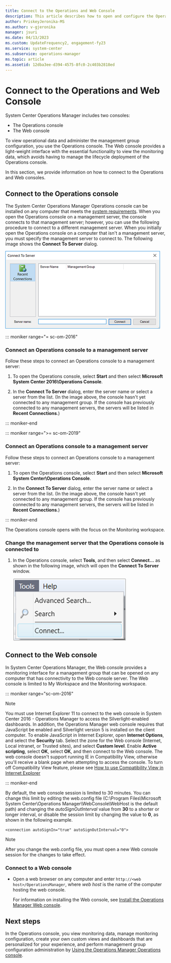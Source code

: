 ```yaml
---
title: Connect to the Operations and Web Console
description: This article describes how to open and configure the Operations Manager consoles to view monitoring data and perform administration in the management group.
author: PriskeyJeronika-MS
ms.author: v-gjeronika
manager: jsuri
ms.date: 04/13/2023
ms.custom: UpdateFrequency2, engagement-fy23
ms.service: system-center
ms.subservice: operations-manager
ms.topic: article
ms.assetid: 12dba3ee-d394-4575-8fc0-2c403b2818ed
---
```


# Connect to the Operations and Web Console



System Center Operations Manager includes two consoles:
- The Operations console
- The Web console

To view operational data and administer the management group configuration, you use the Operations console.  The Web console provides a light-weight interface with the essential functionality to view the monitoring data, which avoids having to manage the lifecycle deployment of the Operations console.  

In this section, we provide information on how to connect to the Operations and Web consoles.

## Connect to the Operations console

The System Center Operations Manager Operations console can be installed on any computer that meets the [system requirements](./system-requirements.md). When you open the Operations console on a management server, the console connects to that management server; however, you can use the following procedure to connect to a different management server. When you initially open the Operations console on a computer that isn't a management server, you must specify the management server to connect to. The following image shows the **Connect To Server** dialog.  

![Screenshot showing Dialog box to connect console to server.](./media/manage-consoles-how-to-connect/om2016-operations-console-connect-to-server.png)  

::: moniker range="= sc-om-2016"

### Connect an Operations console to a management server

Follow these steps to connect an Operations console to a management server:

1.  To open the Operations console, select **Start** and then select **Microsoft System Center 2016\Operations Console**.

2.  In the **Connect To Server** dialog, enter the server name or select a server from the list. (In the image above, the console hasn't yet connected to any management group. If the console has previously connected to any management servers, the servers will be listed in **Recent Connections**.)  

::: moniker-end

::: moniker range=">= sc-om-2019"

### Connect an Operations console to a management server

Follow these steps to connect an Operations console to a management server:

1.  To open the Operations console, select **Start** and then select **Microsoft System Center\Operations Console**.

2.  In the **Connect To Server** dialog, enter the server name or select a server from the list. (In the image above, the console hasn't yet connected to any management group. If the console has previously connected to any management servers, the servers will be listed in **Recent Connections**.)  

::: moniker-end

The Operations console opens with the focus on the Monitoring workspace.

### Change the management server that the Operations console is connected to

1.  In the Operations console, select **Tools**, and then select **Connect...** as shown in the following image, which will open the **Connect To Server** window.  

    ![Screenshot showing Connect option from the Tools menu.](./media/manage-consoles-how-to-connect/om2016-operations-console-menu-connect.png)  

## Connect to the Web console

In System Center Operations Manager, the Web console provides a monitoring interface for a management group that can be opened on any computer that has connectivity to the Web console server. The Web console is limited to My Workspace and the Monitoring workspace.  

::: moniker range="sc-om-2016"

> [!NOTE]  
> You must use Internet Explorer 11 to connect to the web console in System Center 2016 - Operations Manager to access the Silverlight-enabled dashboards. In addition, the Operations Manager web console requires that JavaScript be enabled and Silverlight version 5 is installed on the client computer. To enable JavaScript in Internet Explorer, open **Internet Options**, and select the **Security** tab. Select the zone for the Web console (Internet, Local intranet, or Trusted sites), and select **Custom level**. Enable **Active scripting**, select **OK**, select **OK**, and then connect to the Web console.  The web console doesn't support running IE in Compatibility View, otherwise you'll receive a blank page when attempting to access the console. To turn off Compatibility View feature, please see [How to use Compatibility View in Internet Explorer](https://mskb.pkisolutions.com/kb/2536204)

::: moniker-end

By default, the web console session is limited to 30 minutes. You can change this limit by editing the web.config file (C:\Program Files\Microsoft System Center\Operations Manager\\WebConsole\WebHost is the default path) and changing the *autoSignOutInterval* value from **30** to a shorter or longer interval, or disable the session limit by changing the value to **0**, as shown in the following example.  

```  
<connection autoSignIn="true" autoSignOutInterval="0">  
```  

> [!NOTE]  
> After you change the web.config file, you must open a new Web console session for the changes to take effect.  

### Connect to a Web console  

-   Open a web browser on any computer and enter `http://<web host>/OperationsManager`, where *web host* is the name of the computer hosting the web console.  

    For information on installing the Web console, see [Install the Operations Manager Web console](~/scom/deploy-install-web-console.md).  

## Next steps

In the Operations console, you view monitoring data, manage monitoring configuration, create your own custom views and dashboards that are personalized for your experience, and perform management group configuration administration by [Using the Operations Manager Operations console](welcome.md).
